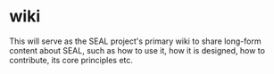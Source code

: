 # wiki
This will serve as the SEAL project's primary wiki to share long-form content about SEAL, such as how to use it, how it is designed, how to contribute, its core principles etc.
